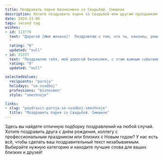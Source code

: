 ```yaml
---
title: Поздравить парня бизнесмена со Свадьбой. Смешное
description: Хотите поздравить парня со Свадьбой или другим праздником? Наш ИИ создаст незабываемое поздравление, а вы обязательно выделитесь среди других.  
date: 2024-11-06
tags: second tag
wishes:
- id: 113779
  text: "Дорогой [Имя жениха]!  Поздравляю с тем, что ты, наконец, решил заключить сделку века – женился!  Надеюсь, контракт будет выгодным, а дивиденды – радостными и многочисленными. Желаю, чтобы семейный бюджет рос быстрее, чем твой капитал до свадьбы, а  в доме царили мир и счастье, а не годовые отчеты!  Горько!
  "
  rating: "0"
  updated: "null"
- id: 21337
  text: "Поздравляю тебя, мой дорогой бизнесмен, с этим важным событием – свадьбой! Пусть твоя жена научит тебя, что семейный бюджет нельзя тратить на акции, которые ты не понимаешь, а ты научишь её, что \"высокий ROE\" звучит гораздо лучше, чем \"я сделал это!\" Пусть ваш союз будет таким же прибыльным, как твои инвестиции, и таким же стабильным, как твои долгосрочные планы. Счастья, любви и много-много прибылей в вашем семейном \"портфеле\"!"
  rating: "0"
  updated: "null"

selectedValues:
  recipients: "parnja"
  holidays: "so-svadboj"
  professions: "biznesmen"
  style: "smeshnoje"

links:
- slug: "pozdravit-parnja-so-svadboj-smeshnoje"
  title: "Поздравить парня со Свадьбой. Смешное"
---
```


Здесь вы найдете отличную подборку поздравлений на любой случай.
Хотите поздравить друга с днём рождения, коллегу с профессиональным праздником или близких с Новым годом? У нас есть всё, чтобы сделать ваш поздравительный текст незабываемым. Выбирайте нужную категорию и находите лучшие слова для ваших близких и друзей!
